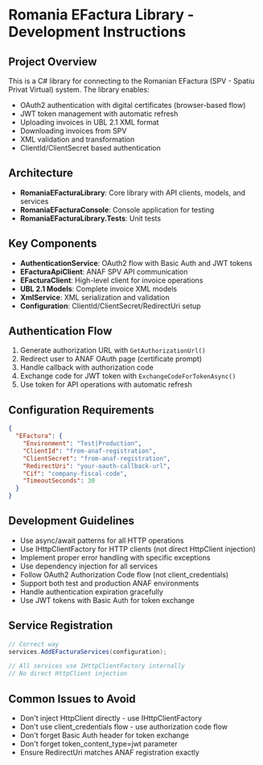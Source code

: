 # Romania EFactura Library - Development Instructions

## Project Overview
This is a C# library for connecting to the Romanian EFactura (SPV - Spatiu Privat Virtual) system. The library enables:
- OAuth2 authentication with digital certificates (browser-based flow)
- JWT token management with automatic refresh
- Uploading invoices in UBL 2.1 XML format
- Downloading invoices from SPV
- XML validation and transformation
- ClientId/ClientSecret based authentication

## Architecture
- **RomaniaEFacturaLibrary**: Core library with API clients, models, and services
- **RomaniaEFacturaConsole**: Console application for testing
- **RomaniaEFacturaLibrary.Tests**: Unit tests

## Key Components
- **AuthenticationService**: OAuth2 flow with Basic Auth and JWT tokens
- **EFacturaApiClient**: ANAF SPV API communication
- **EFacturaClient**: High-level client for invoice operations
- **UBL 2.1 Models**: Complete invoice XML models
- **XmlService**: XML serialization and validation
- **Configuration**: ClientId/ClientSecret/RedirectUri setup

## Authentication Flow
1. Generate authorization URL with `GetAuthorizationUrl()`
2. Redirect user to ANAF OAuth page (certificate prompt)
3. Handle callback with authorization code
4. Exchange code for JWT token with `ExchangeCodeForTokenAsync()`
5. Use token for API operations with automatic refresh

## Configuration Requirements
```json
{
  "EFactura": {
    "Environment": "Test|Production",
    "ClientId": "from-anaf-registration",
    "ClientSecret": "from-anaf-registration", 
    "RedirectUri": "your-oauth-callback-url",
    "Cif": "company-fiscal-code",
    "TimeoutSeconds": 30
  }
}
```

## Development Guidelines
- Use async/await patterns for all HTTP operations
- Use IHttpClientFactory for HTTP clients (not direct HttpClient injection)
- Implement proper error handling with specific exceptions
- Use dependency injection for all services
- Follow OAuth2 Authorization Code flow (not client_credentials)
- Support both test and production ANAF environments
- Handle authentication expiration gracefully
- Use JWT tokens with Basic Auth for token exchange

## Service Registration
```csharp
// Correct way
services.AddEFacturaServices(configuration);

// All services use IHttpClientFactory internally
// No direct HttpClient injection
```

## Common Issues to Avoid
- Don't inject HttpClient directly - use IHttpClientFactory
- Don't use client_credentials flow - use authorization code flow
- Don't forget Basic Auth header for token exchange
- Don't forget token_content_type=jwt parameter
- Ensure RedirectUri matches ANAF registration exactly
